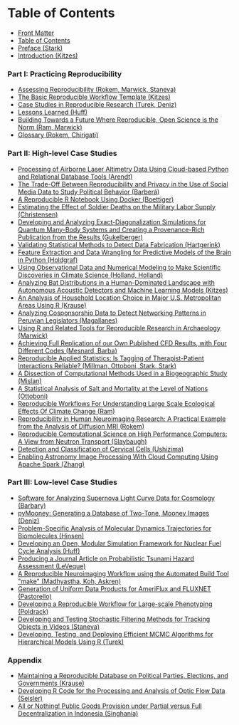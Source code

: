 <!-- This needs to be kept manually in sync with SUMMARY.md, converted of course to the HTML (necessary because we need the enclosing div to hide this page from the pdf and epub versions). -->

<div id="table-of-contents-page">

<h1 id="table-of-contents">Table of Contents</h1>
<ul>
<li><a href="./">Front Matter</a></li>
<li><a href="TOC.html">Table of Contents</a></li>
<li><a href="core-chapters/0-preface.html">Preface (Stark)</a></li>
<li><a href="core-chapters/1-intro.html">Introduction (Kitzes)</a></li>
</ul>
<h3 id="part-i-practicing-reproducibility">Part I: Practicing Reproducibility</h3>
<ul>
<li><a href="core-chapters/2-assessment.html">Assessing Reproducibility (Rokem, Marwick, Staneva)</a></li>
<li><a href="core-chapters/3-basic.html">The Basic Reproducible Workflow Template (Kitzes)</a></li>
<li><a href="core-chapters/4-casestudies.html">Case Studies in Reproducible Research (Turek, Deniz)</a></li>
<li><a href="core-chapters/5-lessons.html">Lessons Learned (Huff)</a></li>
<li><a href="core-chapters/6-future.html">Building Towards a Future Where Reproducible, Open Science is the Norm (Ram, Marwick)</a></li>
<li><a href="core-chapters/7-glossary.html">Glossary (Rokem, Chirigati)</a></li>
</ul>
<h3 id="part-ii-high-level-case-studies">Part II: High-level Case Studies</h3>
<ul>
<li><a href="case-studies/aarendt.html">Processing of Airborne Laser Altimetry Data Using Cloud-based Python and Relational Database Tools (Arendt)</a></li>
<li><a href="case-studies/barbera.html">The Trade-Off Between Reproducibility and Privacy in the Use of Social Media Data to Study Political Behavior (Barber&#xE1;)</a></li>
<li><a href="case-studies/cboettig.html">A Reproducible R Notebook Using Docker (Boettiger)</a></li>
<li><a href="case-studies/gchristensen.html">Estimating the Effect of Soldier Deaths on the Military Labor Supply (Christensen)</a></li>
<li><a href="case-studies/jgukelberger.html">Developing and Analyzing Exact-Diagonalization Simulations for Quantum Many-Body Systems and Creating a Provenance-Rich Publication from the Results (Gukelberger)</a></li>
<li><a href="case-studies/chartgerink.html">Validating Statistical Methods to Detect Data Fabrication (Hartgerink)</a></li>
<li><a href="case-studies/choldgraf.html">Feature Extraction and Data Wrangling for Predictive Models of the Brain in Python (Holdgraf)</a></li>
<li><a href="case-studies/dholland.html">Using Observational Data and Numerical Modeling to Make Scientific Discoveries in Climate Science (Holland, Holland)</a></li>
<li><a href="case-studies/jkitzes.html">Analyzing Bat Distributions in a Human-Dominated Landscape with Autonomous Acoustic Detectors and Machine Learning Models (Kitzes)</a></li>
<li><a href="case-studies/akrause.html">An Analysis of Household Location Choice in Major U.S. Metropolitan Areas Using R (Krause)</a></li>
<li><a href="case-studies/jmMagallanes.html">Analyzing Cosponsorship Data to Detect Networking Patterns in Peruvian Legislators (Magallanes)</a></li>
<li><a href="case-studies/benmarwick.html">Using R and Related Tools for Reproducible Research in Archaeology (Marwick)</a></li>
<li><a href="case-studies/omesnard.html">Achieving Full Replication of our Own Published CFD Results, with Four Different Codes (Mesnard, Barba)</a></li>
<li><a href="case-studies/millmanOttoboniStark.html">Reproducible Applied Statistics: Is Tagging of Therapist-Patient Interactions Reliable? (Millman, Ottoboni, Stark, Stark)</a></li>
<li><a href="case-studies/kasmislan.html">A Dissection of Computational Methods Used in a Biogeographic Study (Mislan)</a></li>
<li><a href="case-studies/kottoboni.html">A Statistical Analysis of Salt and Mortality at the Level of Nations (Ottoboni)</a></li>
<li><a href="case-studies/kram.html">Reproducible Workflows For Understanding Large Scale Ecological Effects Of Climate Change (Ram)</a></li>
<li><a href="case-studies/arokem.html">Reproducibility in Human Neuroimaging Research: A Practical Example from the Analysis of Diffusion MRI (Rokem)</a></li>
<li><a href="case-studies/slaybaugh.html">Reproducible Computational Science on High Performance Computers: A View from Neutron Transport (Slaybaugh)</a></li>
<li><a href="case-studies/dushizima.html">Detection and Classification of Cervical Cells (Ushizima)</a></li>
<li><a href="case-studies/zzhang.html">Enabling Astronomy Image Processing With Cloud Computing Using Apache Spark (Zhang)</a></li>
</ul>
<h3 id="part-iii-low-level-case-studies">Part III: Low-level Case Studies</h3>
<ul>
<li><a href="case-studies/kbarbary.html">Software for Analyzing Supernova Light Curve Data for Cosmology (Barbary)</a></li>
<li><a href="case-studies/fatmai.html">pyMooney: Generating a Database of Two-Tone, Mooney Images (Deniz)</a></li>
<li><a href="case-studies/khinsen.html">Problem-Specific Analysis of Molecular Dynamics Trajectories for Biomolecules (Hinsen)</a></li>
<li><a href="case-studies/khuff.html">Developing an Open, Modular Simulation Framework for Nuclear Fuel Cycle Analysis (Huff)</a></li>
<li><a href="case-studies/rjleveque.html">Producing a Journal Article on Probabilistic Tsunami Hazard Assessment (LeVeque)</a></li>
<li><a href="case-studies/tmadhyastha.html">A Reproducible Neuroimaging Workflow using the Automated Build Tool &quot;make&quot; (Madhyastha, Koh, Askren)</a></li>
<li><a href="case-studies/gzpastorello.html">Generation of Uniform Data Products for AmeriFlux and FLUXNET (Pastorello)</a></li>
<li><a href="case-studies/rpoldrack.html">Developing a Reproducible Workflow for Large-scale Phenotyping (Poldrack)</a></li>
<li><a href="case-studies/vstaneva.html">Developing and Testing Stochastic Filtering Methods for Tracking Objects in Videos (Staneva)</a></li>
<li><a href="case-studies/dturek.html">Developing, Testing, and Deploying Efficient MCMC Algorithms for Hierarchical Models Using R (Turek)</a></li>
</ul>
<h3 id="part-iv-appendix">Appendix</h3>
<ul>
<li><a href="case-studies/wkrause.html">Maintaining a Reproducible Database on Political Parties, Elections, and Governments (Krause)</a></li>
<li><a href="case-studies/rgilmore.html">Developing R Code for the Processing and Analysis of Optic Flow Data (Seisler)</a></li>
<li><a href="case-studies/dsinghania.html">All or Nothing! Public Goods Provision under Partial versus Full Decentralization in Indonesia (Singhania)</a></li>
</ul>

</section>
</div>